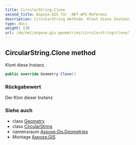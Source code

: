 ```yaml
---
title: CircularString.Clone
second_title: Aspose.GIS für .NET-API-Referenz
description: CircularString methode. Klont diese Instanz.
type: docs
weight: 130
url: /de/net/aspose.gis.geometries/circularstring/clone/
---
```

## CircularString.Clone method

Klont diese Instanz.

```csharp
public override Geometry Clone()
```

### Rückgabewert

Der Klon dieser Instanz

### Siehe auch

* class [Geometry](../../geometry/)
* class [CircularString](../)
* namensraum [Aspose.Gis.Geometries](../../circularstring/)
* Montage [Aspose.GIS](../../../)


